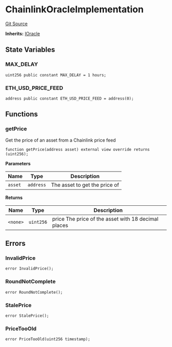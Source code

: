 # ChainlinkOracleImplementation
[Git Source](https://github.com/Byzantine-Finance/byzantine-contracts/blob/9fb891800d52aaca6ef4f8a781c3003290fa4d2f/src/oracle/ChainlinkOracleImplementation.sol)

**Inherits:**
[IOracle](/src/interfaces/IOracle.sol/interface.IOracle.md)


## State Variables
### MAX_DELAY

```solidity
uint256 public constant MAX_DELAY = 1 hours;
```


### ETH_USD_PRICE_FEED

```solidity
address public constant ETH_USD_PRICE_FEED = address(0);
```


## Functions
### getPrice

Get the price of an asset from a Chainlink price feed


```solidity
function getPrice(address asset) external view override returns (uint256);
```
**Parameters**

|Name|Type|Description|
|----|----|-----------|
|`asset`|`address`|The asset to get the price of|

**Returns**

|Name|Type|Description|
|----|----|-----------|
|`<none>`|`uint256`|price The price of the asset with 18 decimal places|


## Errors
### InvalidPrice

```solidity
error InvalidPrice();
```

### RoundNotComplete

```solidity
error RoundNotComplete();
```

### StalePrice

```solidity
error StalePrice();
```

### PriceTooOld

```solidity
error PriceTooOld(uint256 timestamp);
```

